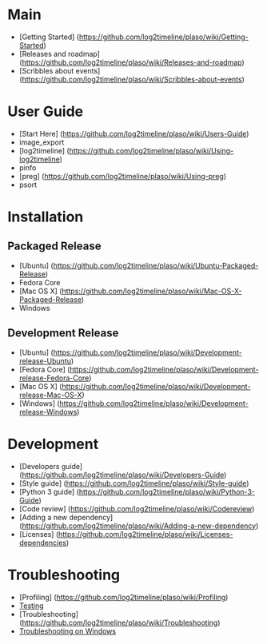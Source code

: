 # Main

* [Getting Started] (https://github.com/log2timeline/plaso/wiki/Getting-Started)
* [Releases and roadmap] (https://github.com/log2timeline/plaso/wiki/Releases-and-roadmap)
* [Scribbles about events] (https://github.com/log2timeline/plaso/wiki/Scribbles-about-events)

# User Guide

* [Start Here] (https://github.com/log2timeline/plaso/wiki/Users-Guide)
* image_export
* [log2timeline] (https://github.com/log2timeline/plaso/wiki/Using-log2timeline)
* pinfo
* [preg] (https://github.com/log2timeline/plaso/wiki/Using-preg)
* psort

# Installation

## Packaged Release
* [Ubuntu] (https://github.com/log2timeline/plaso/wiki/Ubuntu-Packaged-Release)
* Fedora Core
* [Mac OS X] (https://github.com/log2timeline/plaso/wiki/Mac-OS-X-Packaged-Release)
* Windows

## Development Release
* [Ubuntu] (https://github.com/log2timeline/plaso/wiki/Development-release-Ubuntu)
* [Fedora Core] (https://github.com/log2timeline/plaso/wiki/Development-release-Fedora-Core)
* [Mac OS X] (https://github.com/log2timeline/plaso/wiki/Development-release-Mac-OS-X)
* [Windows] (https://github.com/log2timeline/plaso/wiki/Development-release-Windows)

# Development

* [Developers guide] (https://github.com/log2timeline/plaso/wiki/Developers-Guide)
* [Style guide] (https://github.com/log2timeline/plaso/wiki/Style-guide)
* [Python 3 guide] (https://github.com/log2timeline/plaso/wiki/Python-3-Guide)
* [Code review] (https://github.com/log2timeline/plaso/wiki/Codereview)
* [Adding a new dependency] (https://github.com/log2timeline/plaso/wiki/Adding-a-new-dependency)
* [Licenses] (https://github.com/log2timeline/plaso/wiki/Licenses-dependencies)

# Troubleshooting

* [Profiling] (https://github.com/log2timeline/plaso/wiki/Profiling)
* [Testing](https://github.com/log2timeline/plaso/wiki/Testing)
* [Troubleshooting] (https://github.com/log2timeline/plaso/wiki/Troubleshooting)
* [Troubleshooting on Windows](https://github.com/log2timeline/plaso/wiki/Troubleshooting-Windows)
